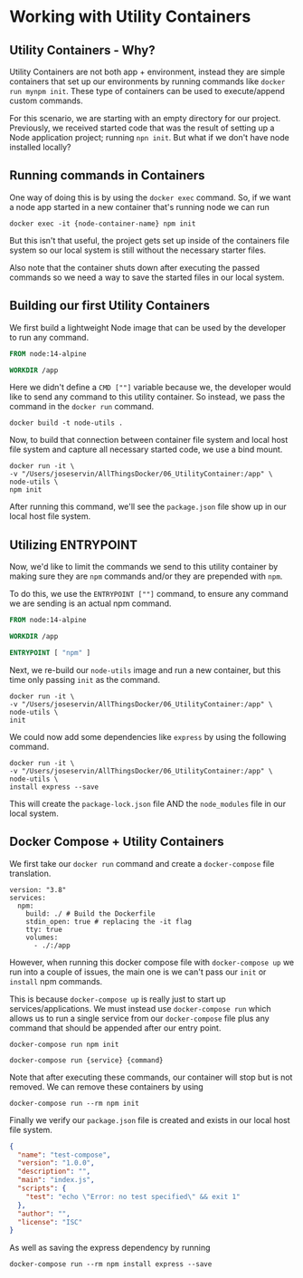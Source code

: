 # Working with Utility Containers

## Utility Containers - Why?

Utility Containers are not both app + environment, instead they are simple containers that set up our environments by running commands like `docker run mynpm init`. These type of containers can be used to execute/append custom commands.

For this scenario, we are starting with an empty directory for our project. Previously, we received started code that was the result of setting up a Node application project; running `npn init`. But what if we don't have node installed locally?

## Running commands in Containers

One way of doing this is by using the `docker exec` command. So, if we want a node app started in a new container that's running node we can run

```terminal
docker exec -it {node-container-name} npm init
```

But this isn't that useful, the project gets set up inside of the containers file system so our local system is still without the necessary starter files.

Also note that the container shuts down after executing the passed commands so we need a way to save the started files in our local system.

## Building our first Utility Containers

We first build a lightweight Node image that can be used by the developer to run any command.

```Dockerfile
FROM node:14-alpine

WORKDIR /app
```

Here we didn't define a `CMD [""]` variable because we, the developer would like to send any command to this utility container. So instead, we pass the command in the `docker run` command.

```terminal
docker build -t node-utils .
```

Now, to build that connection between container file system and local host file system and capture all necessary started code, we use a bind mount.

```terminal
docker run -it \
-v "/Users/joseservin/AllThingsDocker/06_UtilityContainer:/app" \
node-utils \
npm init
```

After running this command, we'll see the `package.json` file show up in our local host file system.

## Utilizing ENTRYPOINT

Now, we'd like to limit the commands we send to this utility container by making sure they are `npm` commands and/or they are prepended with `npm`.

To do this, we use the `ENTRYPOINT [""]` command, to ensure any command we are sending is an actual npm command.

```dockerfile
FROM node:14-alpine

WORKDIR /app

ENTRYPOINT [ "npm" ]
```

Next, we re-build our `node-utils` image and run a new container, but this time only passing `init` as the command.

```terminal
docker run -it \
-v "/Users/joseservin/AllThingsDocker/06_UtilityContainer:/app" \
node-utils \
init
```

We could now add some dependencies like `express` by using the following command.

```terminal
docker run -it \
-v "/Users/joseservin/AllThingsDocker/06_UtilityContainer:/app" \
node-utils \
install express --save
```

This will create the `package-lock.json` file AND the `node_modules` file in our local system.

## Docker Compose + Utility Containers

We first take our `docker run` command and create a `docker-compose` file translation.

```docker-compose
version: "3.8"
services:
  npm:
    build: ./ # Build the Dockerfile
    stdin_open: true # replacing the -it flag
    tty: true
    volumes:
      - ./:/app
```

However, when running this docker compose file with `docker-compose up` we run into a couple of issues, the main one is we can't pass our `init` or `install` npm commands.

This is because `docker-compose up` is really just to start up services/applications. We must instead use `docker-compose run` which allows us to run a single service from our `docker-compose` file plus any command that should be appended after our entry point.

```terminal
docker-compose run npm init
```

```terminal
docker-compose run {service} {command}
```

Note that after executing these commands, our container will stop but is not removed. We can remove these containers by using

```terminal
docker-compose run --rm npm init
```

Finally we verify our `package.json` file is created and exists in our local host file system.

```json
{
  "name": "test-compose",
  "version": "1.0.0",
  "description": "",
  "main": "index.js",
  "scripts": {
    "test": "echo \"Error: no test specified\" && exit 1"
  },
  "author": "",
  "license": "ISC"
}
```

As well as saving the express dependency by running

```terminal
docker-compose run --rm npm install express --save
```
